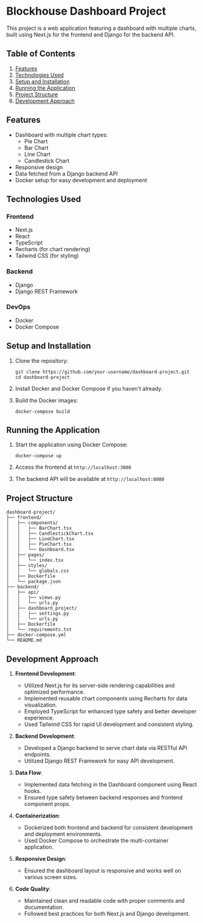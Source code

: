 # Blockhouse Dashboard Project

This project is a web application featuring a dashboard with multiple charts, built using Next.js for the frontend and Django for the backend API.

## Table of Contents

1. [Features](#features)
2. [Technologies Used](#technologies-used)
3. [Setup and Installation](#setup-and-installation)
4. [Running the Application](#running-the-application)
5. [Project Structure](#project-structure)
6. [Development Approach](#development-approach)

## Features

- Dashboard with multiple chart types:
  - Pie Chart
  - Bar Chart
  - Line Chart
  - Candlestick Chart
- Responsive design
- Data fetched from a Django backend API
- Docker setup for easy development and deployment

## Technologies Used

### Frontend
- Next.js
- React
- TypeScript
- Recharts (for chart rendering)
- Tailwind CSS (for styling)

### Backend
- Django
- Django REST Framework

### DevOps
- Docker
- Docker Compose

## Setup and Installation

1. Clone the repository:
   ```
   git clone https://github.com/your-username/dashboard-project.git
   cd dashboard-project
   ```

2. Install Docker and Docker Compose if you haven't already.

3. Build the Docker images:
   ```
   docker-compose build
   ```

## Running the Application

1. Start the application using Docker Compose:
   ```
   docker-compose up
   ```

2. Access the frontend at `http://localhost:3000`
3. The backend API will be available at `http://localhost:8000`

## Project Structure

```
dashboard-project/
├── frontend/
│   ├── components/
│   │   ├── BarChart.tsx
│   │   ├── CandlestickChart.tsx
│   │   ├── LineChart.tsx
│   │   ├── PieChart.tsx
│   │   └── Dashboard.tsx
│   ├── pages/
│   │   └── index.tsx
│   ├── styles/
│   │   └── globals.css
│   ├── Dockerfile
│   └── package.json
├── backend/
│   ├── api/
│   │   ├── views.py
│   │   └── urls.py
│   ├── dashboard_project/
│   │   ├── settings.py
│   │   └── urls.py
│   ├── Dockerfile
│   └── requirements.txt
├── docker-compose.yml
└── README.md
```

## Development Approach

1. **Frontend Development**:
   - Utilized Next.js for its server-side rendering capabilities and optimized performance.
   - Implemented reusable chart components using Recharts for data visualization.
   - Employed TypeScript for enhanced type safety and better developer experience.
   - Used Tailwind CSS for rapid UI development and consistent styling.

2. **Backend Development**:
   - Developed a Django backend to serve chart data via RESTful API endpoints.
   - Utilized Django REST Framework for easy API development.

3. **Data Flow**:
   - Implemented data fetching in the Dashboard component using React hooks.
   - Ensured type safety between backend responses and frontend component props.

4. **Containerization**:
   - Dockerized both frontend and backend for consistent development and deployment environments.
   - Used Docker Compose to orchestrate the multi-container application.

5. **Responsive Design**:
   - Ensured the dashboard layout is responsive and works well on various screen sizes.

6. **Code Quality**:
   - Maintained clean and readable code with proper comments and documentation.
   - Followed best practices for both Next.js and Django development.
